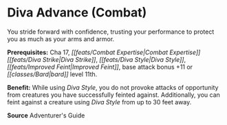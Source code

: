 ﻿---
cssclass: [feats]

---
# Diva Advance (Combat)

You stride forward with confidence, trusting your performance to protect you as much as your arms and armor.

**Prerequisites:** Cha 17, _[[feats/Combat Expertise|Combat Expertise]]_ _[[feats/Diva Strike|Diva Strike]]_, _[[feats/Diva Style|Diva Style]]_, _[[feats/Improved Feint|Improved Feint]]_, base attack bonus +11 or _[[classes/Bard|bard]]_ level 11th.

**Benefit:** While using _Diva Style_, you do not provoke attacks of opportunity from creatures you have successfully feinted against. Additionally, you can feint against a creature using _Diva Style_ from up to 30 feet away.

**Source** Adventurer's Guide